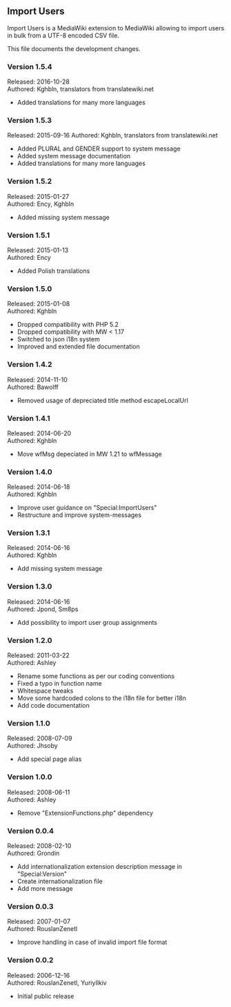 ## Import Users

Import Users is a MediaWiki extension to MediaWiki allowing to import
users in bulk from a UTF-8 encoded CSV file.

This file documents the development changes.


### Version 1.5.4

Released: 2016-10-28  
Authored: Kghbln, translators from translatewiki.net

* Added translations for many more languages


### Version 1.5.3  

Released: 2015-09-16
Authored: Kghbln, translators from translatewiki.net

* Added PLURAL and GENDER support to system message
* Added system message documentation
* Added translations for many more languages


### Version 1.5.2

Released: 2015-01-27  
Authored: Ency, Kghbln

* Added missing system message


### Version 1.5.1

Released: 2015-01-13  
Authored: Ency

* Added Polish translations


### Version 1.5.0

Released: 2015-01-08  
Authored: Kghbln

* Dropped compatibility with PHP 5.2
* Dropped compatibility with MW < 1.17
* Switched to json i18n system
* Improved and extended file documentation


### Version 1.4.2

Released: 2014-11-10  
Authored: Bawolff

* Removed usage of depreciated title method escapeLocalUrl


### Version 1.4.1

Released: 2014-06-20  
Authored: Kghbln

* Move wfMsg depeciated in MW 1.21 to wfMessage


### Version 1.4.0

Released: 2014-06-18  
Authored: Kghbln

* Improve user guidance on "Special:ImportUsers"
* Restructure and improve system-messages


### Version 1.3.1

Released: 2014-06-16  
Authored: Kghbln

* Add missing system message


### Version 1.3.0

Released: 2014-06-16  
Authored: Jpond, Sm8ps

* Add possibility to import user group assignments


### Version 1.2.0

Released: 2011-03-22  
Authored: Ashley

* Rename some functions as per our coding conventions
* Fixed a typo in function name
* Whitespace tweaks
* Move some hardcoded colons to the i18n file for better i18n
* Add code documentation


### Version 1.1.0

Released: 2008-07-09  
Authored: Jhsoby

* Add special page alias


### Version 1.0.0

Released: 2008-06-11  
Authored: Ashley

* Remove "ExtensionFunctions.php" dependency


### Version 0.0.4

Released: 2008-02-10  
Authored: Grondin

* Add internationalization extension description message in "Special:Version"
* Create internationalization file
* Add more message


### Version 0.0.3

Released: 2007-01-07  
Authored: RouslanZenetl

* Improve handling in case of invalid import file format


### Version 0.0.2

Released: 2006-12-16  
Authored: RouslanZenetl, YuriyIlkiv

* Initial public release
